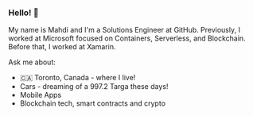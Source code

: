 ### Hello! 👋

My name is Mahdi and I'm a Solutions Engineer at GitHub. Previously, I worked at Microsoft focused on Containers, Serverless, and Blockchain. Before that, I worked at Xamarin.

Ask me about:
- 🇨🇦 Toronto, Canada - where I live!
- Cars - dreaming of a 997.2 Targa these days!
- Mobile Apps 
- Blockchain tech, smart contracts and crypto
